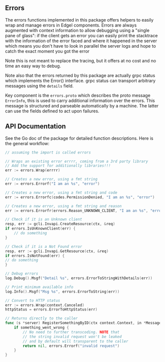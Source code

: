 Errors
---------------------------

The errors functions implemented in this package offers helpers to easily wrap
and manage errors in EdgeI components. Errors are always augmented with context
information to allow debugging using a "single pane of glass": if the client
gets an error you can easily print the stacktrace with the information of the
error faced and where it happened in the server which means you don't have to look
in parallel the server logs and hope to catch the exact moment you got the error

Note this is not meant to replace the tracing, but it offers at no cost and no
time an easy way to debug.

Note also that the errors returned by this package are actually grpc status
which implements the Error() interface. grpc status can transport arbitrary
messages using the `details` field.

Key component is the `errors.proto` which describes the proto message `ErrorInfo`,
this is used to carry additional information over the errors. This message is
structured and parseable automatically by a machine. The latter can use the fields
defined to act upon failures.

## API Documentation

See the Go doc of the package for detailed function descriptions. Here is the
general workflow:

```go
// assuming the import is called errors

// Wraps an existing error errrr, coming from a 3rd party library
// Add the support for additionally libraries!!!
err := errors.Wrap(errrr)

// Creates a new error, using a fmt string
err := errors.Errorf("I am an %s", "error")

// Creates a new error, using a fmt string and code
err := errors.Errorfc(codes.PermissionDenied, "I am an %s", "error")

// Creates a new error, using a fmt string and reason
err := errors.Errorfr(errors.Reason_UNKNOWN_CLIENT, "I am an %s", "error")

// Check if it is an Unknown client
resp, err := gcli.Invapi.CreateResource(ctx, &req)
if errors.IsUnKnownClient(err) {
    // do something
}

// Check if it is a Not Found error
resp, err := gcli.Invapi.GetResource(ctx, &req)
if errors.IsNotFound(err) {
// do something
}

// Debug errors
log.Debug().Msgf("Detail %s", errors.ErrorToStringWithDetails(err))

// Print minimum available info
log.Info().Msgf("Msg %s", errors.ErrorToString(err))

// Convert to HTTP status
err := errors.Wrap(context.Canceled)
httpStatus = errors.ErrorToHttpStatus(err)

// Returns directly to the caller
func (s *server) RegisterSomethingByID(ctx context.Context, in *Message) (*Response, error) {
	if something_went_wrong {
        // No need to further transcoding. NOTE that
        // the string invalid request won't be leaked
        // and by default will transparent to the caller
		return nil, errors.Errorf("invalid request")
	}
}

```
